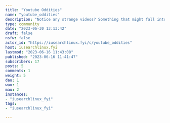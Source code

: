 ```yaml
---
title: "Youtube Oddities" 
name: "youtube_oddities"
description: "Notice any strange videos? Something that might fall into the ARG category? Something extremely disturbing? Want to share someone covering mysteries? Post about it, ask about it, come across something new here.Please note, this community is not for meme videos. Please ensure your topic does not already exist or that it hasn't been posted by using the search function."
type: community
date: "2023-06-30 13:13:42"
draft: false
nsfw: false
actor_id: "https://iusearchlinux.fyi/c/youtube_oddities"
host: iusearchlinux.fyi
lastmod: "2023-06-16 11:43:08"
published: "2023-06-16 11:41:47"
subscribers: 17
posts: 5
comments: 1
weight: 5
dau: 1
wau: 1
mau: 2
instances:
- "iusearchlinux_fyi"
tags: 
- "iusearchlinux_fyi"

---
```

